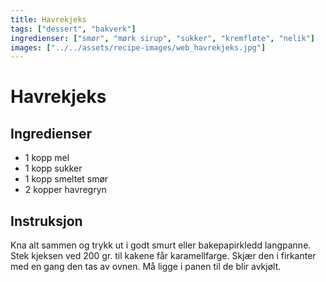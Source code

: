 ```yaml
---
title: Havrekjeks
tags: ["dessert", "bakverk"]
ingredienser: ["smør", "mørk sirup", "sukker", "kremfløte", "nelik"]
images: ["../../assets/recipe-images/web_havrekjeks.jpg"]
---
```


# Havrekjeks

## Ingredienser

- 1 kopp mel
- 1 kopp sukker
- 1 kopp smeltet smør
- 2 kopper havregryn

## Instruksjon

Kna alt sammen og trykk ut i godt smurt eller bakepapirkledd langpanne. Stek kjeksen ved 200 gr. til kakene får karamellfarge. Skjær den i firkanter med en gang den tas av ovnen. Må ligge i panen til de blir avkjølt.
